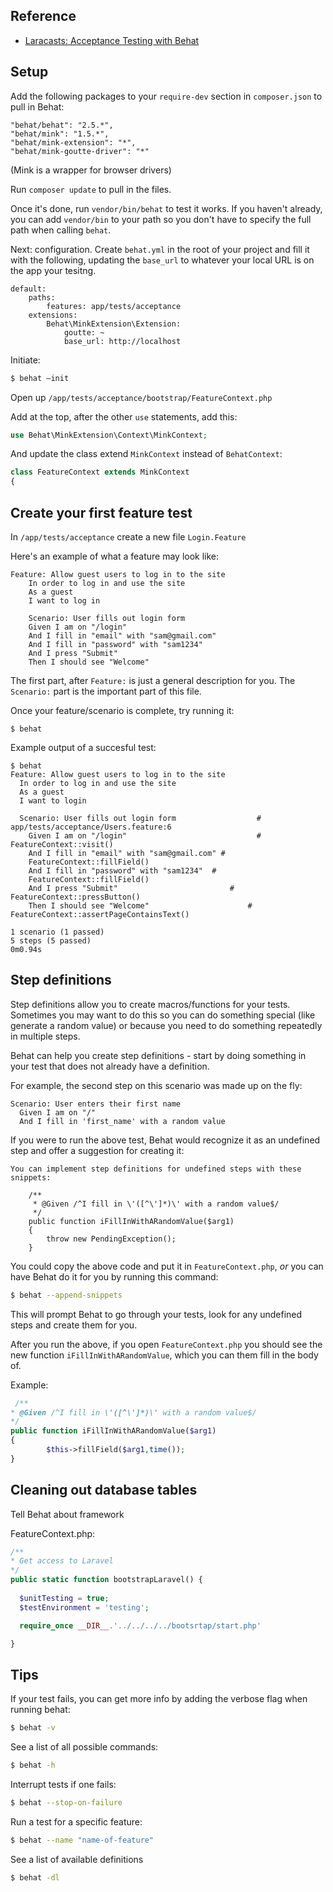 ## Reference

+ [Laracasts: Acceptance Testing with Behat](https://laracasts.com/lessons/acceptance-testing-with-behat#)


## Setup 
Add the following packages to your `require-dev` section in `composer.json` to pull in Behat:

```
"behat/behat": "2.5.*",
"behat/mink": "1.5.*",
"behat/mink-extension": "*",
"behat/mink-goutte-driver": "*"
```

(Mink is a wrapper for browser drivers)

Run `composer update` to pull in the files.

Once it's done, run `vendor/bin/behat` to test it works. If you haven't already, you can add `vendor/bin` to your path so you don't have to specify the full path when calling `behat`.

Next: configuration. Create `behat.yml` in the root of your project and fill it with the following, updating the `base_url` to whatever your local URL is on the app your tesitng.

```
default:
    paths:
        features: app/tests/acceptance
    extensions:
        Behat\MinkExtension\Extension:
            goutte: ~
            base_url: http://localhost
```

Initiate:

```bash
$ behat —init

```

Open up `/app/tests/acceptance/bootstrap/FeatureContext.php`

Add at the top, after the other `use` statements, add this:

```php
use Behat\MinkExtension\Context\MinkContext;
```

And update the class extend `MinkContext` instead of `BehatContext`:

```php
class FeatureContext extends MinkContext
{
```


## Create your first feature test

In `/app/tests/acceptance` create a new file `Login.Feature`

Here's an example of what a feature may look like:

```
Feature: Allow guest users to log in to the site
	In order to log in and use the site
	As a guest
	I want to log in

	Scenario: User fills out login form
	Given I am on "/login"
	And I fill in "email" with "sam@gmail.com"
	And I fill in "password" with "sam1234"
	And I press "Submit"
	Then I should see "Welcome"
```

The first part, after `Feature:` is just a general description for you. The `Scenario:` part is the important part of this file.

Once your feature/scenario is complete, try running it:

```
$ behat
```

Example output of a succesful test:

```
$ behat
Feature: Allow guest users to log in to the site
  In order to log in and use the site
  As a guest
  I want to login

  Scenario: User fills out login form                  # app/tests/acceptance/Users.feature:6
    Given I am on "/login"                             # FeatureContext::visit()
    And I fill in "email" with "sam@gmail.com" # 
    FeatureContext::fillField()
    And I fill in "password" with "sam1234"  # 
    FeatureContext::fillField()
    And I press "Submit"                         # FeatureContext::pressButton()
    Then I should see "Welcome"                      # FeatureContext::assertPageContainsText()

1 scenario (1 passed)
5 steps (5 passed)
0m0.94s
```



## Step definitions

Step definitions allow you to create macros/functions for your tests. Sometimes you may want to do this so you can do something special (like generate a random value) or because you need to do something repeatedly in multiple steps.

Behat can help you create step definitions - start by doing something in your test that does not already have a definition.

For example, the second step on this scenario was made up on the fly:

```
Scenario: User enters their first name
  Given I am on "/"
  And I fill in 'first_name' with a random value
```

If you were to run the above test, Behat would recognize it as an undefined step and offer a suggestion for creating it:

```
You can implement step definitions for undefined steps with these snippets:

    /**
     * @Given /^I fill in \'([^\']*)\' with a random value$/
     */
    public function iFillInWithARandomValue($arg1)
    {
        throw new PendingException();
    }
```

You could copy the above code and put it in `FeatureContext.php`, *or* you can have Behat do it for you by running this command:

```bash
$ behat --append-snippets
```

This will prompt Behat to go through your tests, look for any undefined steps and create them for you.

After you run the above, if you open `FeatureContext.php` you should see the new function `iFillInWithARandomValue`, which you can them fill in the body of.

Example: 

```php
 /**
* @Given /^I fill in \'([^\']*)\' with a random value$/
*/
public function iFillInWithARandomValue($arg1)
{
        $this->fillField($arg1,time());
}
```



## Cleaning out database tables

Tell Behat about framework

FeatureContext.php:

```php
/**
* Get access to Laravel
*/
public static function bootstrapLaravel() {
  
  $unitTesting = true;
  $testEnvironment = 'testing';

  require_once __DIR__.'../../../../bootsrtap/start.php'

}
```



## Tips

If your test fails, you can get more info by adding the verbose flag when running behat:

```bash
$ behat -v
```

See a list of all possible commands:
```bash
$ behat -h
```

Interrupt tests if one fails:
```bash
$ behat --stop-on-failure
```

Run a test for a specific feature:
```bash
$ behat --name "name-of-feature"
```

See a list of available definitions
```bash
$ behat -dl
```


